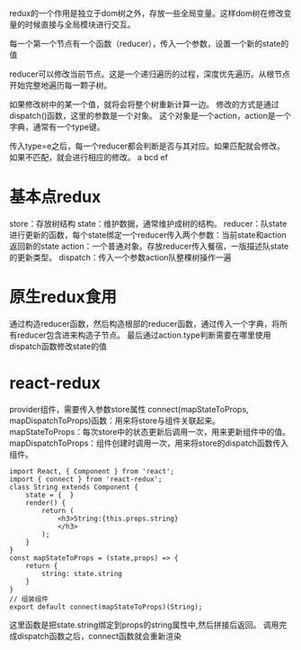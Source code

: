 redux的一个作用是独立于dom树之外，存放一些全局变量。这样dom树在修改变量的时候直接与全局模块进行交互。 

每一个第一个节点有一个函数（reducer），传入一个参数，设置一个新的state的值

reducer可以修改当前节点。这是一个递归遍历的过程，深度优先遍历。从根节点开始完整地遍历每一颗子树。

如果修改树中的某一个值，就将会将整个树重新计算一边。
修改的方式是通过dispatch()函数，这里的参数是一个对象。
这个对象是一个action，action是一个字典，通常有一个type键。

传入type=e之后，每一个reducer都会判断是否与其对应。如果匹配就会修改。如果不匹配，就会进行相应的修改。
a
bcd
ef

# 基本点redux
store：存放树结构
state：维护数据，通常维护成树的结构。
reducer：队state进行更新的函数，每个state绑定一个reducer传入两个参数：当前state和action返回新的state
action：一个普通对象。存放reducer传入餐宿，一版描述队state的更新类型。
dispatch：传入一个参数action队整棵树操作一遍

# 原生redux食用
通过构造reducer函数，然后构造根部的reducer函数，通过传入一个字典，将所有reducer包含进来构造子节点。
最后通过action.type判断需要在哪里使用dispatch函数修改state的值
# react-redux
provider组件，需要传入参数store属性
connect(mapStateToProps, mapDispatchToProps)函数：用来将store与组件关联起来。
mapStateToProps：每次store中的状态更新后调用一次，用来更新组件中的值。
mapDispatchToProps：组件创建时调用一次，用来将store的dispatch函数传入组件。

```
import React, { Component } from 'react';
import { connect } from 'react-redux';
class String extends Component {
    state = {  }
    render() {
        return (
            <h3>String:{this.props.string}
            </h3>
        );
    }
}
const mapStateToProps = (state,props) => {
    return {
        string: state.string
    }
}
// 组装组件
export default connect(mapStateToProps)(String);
```
这里函数是把state.string绑定到props的string属性中,然后拼接后返回。
调用完成dispatch函数之后，connect函数就会重新渲染